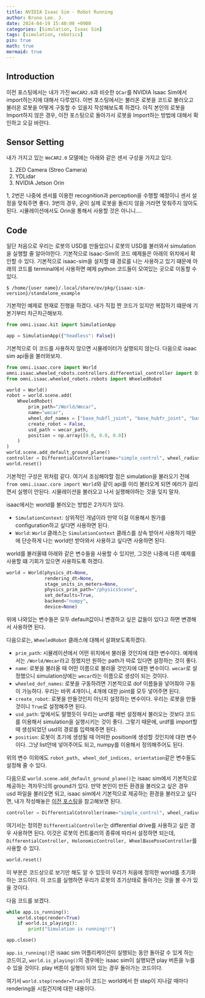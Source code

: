 ```yaml
---
title: NVIDIA Isaac Sim - Robot Running
author: Bruno Lee. J.
date: 2024-04-19 15:40:00 +0900
categories: [Simulation, Isaac Sim]
tags: [simulation, robotics]
pin: true
math: true
mermaid: true
---
```


## Introduction
이전 포스팅에서는 내가 가진 `WeCAR2.0`과 비슷한 `QCar`를 NVIDIA Isaac Sim에서 import하는지에 대해서 다루었다. 이번 포스팅에서는 불러온 로봇을 코드로 불러오고 불러온 로봇을 어떻게 구동할 수 있을지 작성해보도록 하겠다. 아직 본인의 로봇을 Import하지 않은 경우, 이전 포스팅으로 돌아가서 로봇을 Import하는 방법에 대해서 확인하고 오길 바란다.

## Sensor Setting
내가 가지고 있는 `WeCAR2.0` 모델에는 아래와 같은 센서 구성을 가지고 있다.

1. ZED Camera (Streo Camera)
2. YDLidar
3. NVIDIA Jetson Orin

1, 2번은 나중에 센서를 이용한 recognition과 perception을 수행할 예정이니 센서 설정을 맞춰주면 좋다. 3번의 경우, 굳이 실제 로봇을 돌리지 않을 거라면 맞춰주지 않아도 된다. 시뮬레이션에서도 Orin을 통해서 사용할 것은 아니니....


## Code
일단 처음으로 우리는 로봇의 USD를 만들었으니 로봇의 USD를 불러와서 simulation을 실행할 줄 알아야한다. 기본적으로 Isaac-Sim의 코드 예제들은 아래의 위치에서 확인할 수 있다. 기본적으로 isaac-sim을 설치할 떄 경로를 나는 사용하고 있기 떄문에 아래의 코드를 terminal에서 사용하면 예제 python 코드들이 모여있는 곳으로 이동할 수 있다.

```shell
$ /home/{user name}/.local/share/ov/pkg/{isaac-sim-version}/standalone_example
```

기본적인 예제로 현재로 진행을 하겠다. 내가 직접 짠 코드가 있지만 복잡하기 떄문에 기본기부터 차근차근해보자.

```python
from omni.isaac.kit import SimulationApp

app = SimulationApp({"headless": False})
```

기본적으로 이 코드를 사용하지 않으면 시뮬레이터가 실행되지 않는다. 다음으로 isaac sim api들을 불러와보자.

```python
from omni.isaac.core import World
omni.isaac.wheeled_robots.controllers.differential_controller import DifferentialController
from omni.isaac.wheeled_robots.robots import WheeledRobot

world = World()
robot = world.scene.add(
    WheeledRobot(
        prim_path="/World/Wecar",
        name="wecar",
        wheel_dof_names = ["base_hubfl_joint", "base_hubfr_joint", "base_wheelrl_joint". "base_wheelrr_joint"],
        create_robot = False,
        usd_path = wecar_path,
        position = np.array([0.0, 0.0, 0.0])
    )
)
world.scene.add_default_ground_plane()
controller = DifferentialCotnroller(name="simple_control", wheel_radius=0.03, wheel_base=0.1125)
world.reset()
```

기본적인 구성은 위처럼 같다. 여기서 조심해야할 점은 simulation을 불러오기 전에 `from omni.isaac.core import World`와 같이 api를 미리 불러오게 되면 에러가 걸리면서 실행이 안된다. 시뮬레이션을 불러오고 나서 실행해야하는 것을 잊지 말자.

isaac에서는 world를 불러오는 방법은 2가지가 있다.
- `SimulationContext`: 상위적인 개념이라 만약 이걸 이용해서 뭔가를 configuration하고 싶다면 사용하면 된다.
- `World`: `World` 클래스는 `SimulationContext` 클래스를 상속 받아서 사용하기 때문에 단순하게 나는 world만 받아와서 사용하고 싶다면 사용하면 된다.

world를 불러올떄 아래와 같은 변수들을 사용할 수 있지만, 그것은 나중에 다른 예제를 사용할 떄 기회가 있으면 사용하도록 하겠다.

```python
world = World(physics_dt=None,
              rendering_dt=None,
              stage_units_in_meters=None,
              physics_prim_path="/physicsScene",
              set_defaults=True,
              backend="numpy",
              device=None)
```

위에 나와있는 변수들은 모두 default값이니 변경하고 싶은 값들이 있다고 하면 변경해서 사용하면 된다.

다음으로는, `WheeledRobot` 클래스에 대해서 살펴보도록하겠다.

- `prim_path`: 시뮬레이션에서 어떤 위치에서 불러올 것인지에 대한 변수이다. 예제에서는 `/World/Wecar`라고 정했지만 원하는 path가 따로 있다면 설정하는 것이 좋다.
-  `name`: 로봇을 불러올 때 어떤 이름으로 불러올 것인지에 대한 변수이다. `wecar`로 설정했으니 simulation상에는 `wecar`라는 이름으로 생성이 되는 것이다.
- `wheeled_dof_names`: 로봇을 구동하려면 기본적으로 dof 이름들을 넣어줘야 구동이 가능하다. 우리는 바퀴 4개이니, 4개에 대한 joint를 모두 넣어주면 된다.
- `create_robot`: 로봇을 만들것인지 아닌지 설정하는 변수이다. 우리는 로봇을 만들 것이니 `True`로 설정해주면 된다.
- `usd_path`: 앞에서도 말했듯이 우리는 urdf를 매번 설정해서 불러오는 것보다 코드를 이용해서 simulation을 실행시키는 것이 좋다. 그렇기 때문에, urdf를 import할 때 생성되었던 usd의 경로를 입력해주면 된다.
- `position`: 로봇이 초기에 생성될 때 어떠한 position에 생성할 것인지에 대한 변수이다. 그냥 list안에 넣어주어도 되고, numpy를 이용해서 정의해주어도 된다.

위의 변수 이외에도 `robot_path, wheel_dof_indices, orientation`같은 변수들도 설정해 줄 수 있다.

다음으로 `world.scene.add_default_ground_plane()`는 isaac sim에서 기본적으로 제공하는 격자무늬의 ground가 있다. 만약 본인이 만든 환경을 불러오고 싶은 경우 usd 파일을 불러오면 되고, isaac sim에서 기본적으로 제공하는 환경을 불러오고 싶다면, 내가 작성해놓은 [이전 포스팅](https://brunoleej.github.io/posts/isaac-sim3/)을 참고해보면 된다.


```python
controller = DifferentialCotnroller(name="simple_control", wheel_radius=0.03, wheel_base=0.1125)
```
여기서는 정의한 `DifferentialController`는 differential drive를 사용하고 싶은 경우 사용하면 된다. 이것은 로봇의 컨트롤러의 종류에 따라서 설정하면 되는데, `DifferentialController, HolonomicController, WheelBasePoseController`를 사용할 수 있다.

```python
world.reset()
```

이 부분은 코드상으로 보기만 해도 알 수 있듯이 우리가 처음에 정의한 world를 초기화하는 코드이다. 이 코드를 실행하면 우리가 로봇의 초기상태로 돌아가는 것을 볼 수가 있을 것이다.


다음 코드를 보겠다.

```python
while app.is_running():
    world.step(render=True)
    if world.is_playing():
        print("Simulation is running!!")

app.close()
```

`app.is_running()`은 isaac sim 어플리케이션이 실행되는 동안 돌아갈 수 있게 하는 코드이고, `world.is_playing()`의 경우에는 isaac sim이 실행되면 play 버튼을 누를 수 있을 것이다. play 버튼이 실행이 되어 있는 경우 돌아가는 코드이다.

여기서 `world.step(render=True)`이 코드는 world에서 한 step이 지나갈 때마다 rendering을 시킬건지에 대한 내용이다.


